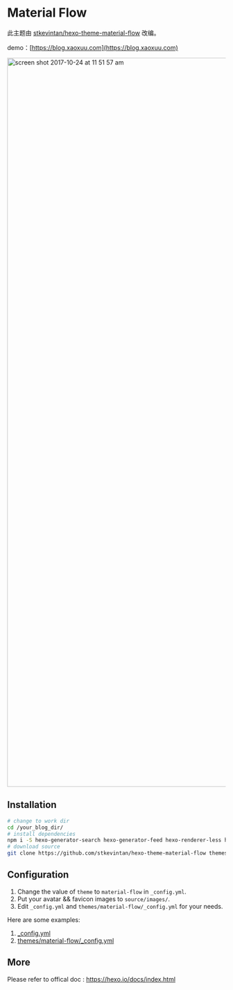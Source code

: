 # Material Flow

此主题由 [stkevintan/hexo-theme-material-flow](https://github.com/stkevintan/hexo-theme-material-flow)  改编。

demo：[https://blog.xaoxuu.com](https://blog.xaoxuu.com)

<div>
<img width="1680" alt="screen shot 2017-10-24 at 11 51 57 am" src="https://user-images.githubusercontent.com/16400144/31924422-98c29398-b8b3-11e7-9d4c-d23ca4c11e81.png">
</div>

## Installation
```bash
# change to work dir
cd /your_blog_dir/
# install dependencies
npm i -S hexo-generator-search hexo-generator-feed hexo-renderer-less hexo-autoprefixer hexo-generator-json-content
# download source
git clone https://github.com/stkevintan/hexo-theme-material-flow themes/material-flow
```

## Configuration
1. Change the value of `theme` to `material-flow` in `_config.yml`.
2. Put your avatar && favicon  images to `source/images/`.
3. Edit `_config.yml` and `themes/material-flow/_config.yml` for your needs.  


Here are some examples: 
1. [_config.yml](https://github.com/stkevintan/hexo/blob/master/_config.yml)  
2. [themes/material-flow/_config.yml](https://github.com/stkevintan/hexo/blob/master/themes/material-flow/_config.yml)  

## More 
Please refer to offical doc : <https://hexo.io/docs/index.html>

